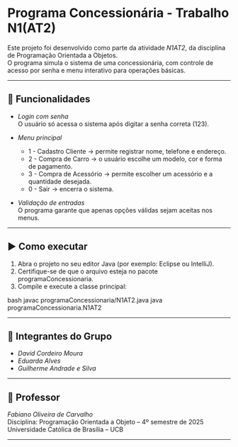 # Programa Concessionária - Trabalho N1(AT2)

Este projeto foi desenvolvido como parte da atividade *N1AT2*, da disciplina de Programação Orientada a Objetos.  
O programa simula o sistema de uma concessionária, com controle de acesso por senha e menu interativo para operações básicas.

---

## 📌 Funcionalidades
- *Login com senha*  
  O usuário só acessa o sistema após digitar a senha correta (123).  

- *Menu principal*  
  - 1 - Cadastro Cliente → permite registrar nome, telefone e endereço.  
  - 2 - Compra de Carro → o usuário escolhe um modelo, cor e forma de pagamento.  
  - 3 - Compra de Acessório → permite escolher um acessório e a quantidade desejada.  
  - 0 - Sair → encerra o sistema.  

- *Validação de entradas*  
  O programa garante que apenas opções válidas sejam aceitas nos menus.

---

## ▶ Como executar
1. Abra o projeto no seu editor Java (por exemplo: Eclipse ou IntelliJ).  
2. Certifique-se de que o arquivo esteja no pacote programaConcessionaria.  
3. Compile e execute a classe principal:

bash
javac programaConcessionaria/N1AT2.java
java programaConcessionaria.N1AT2


---

## 👥 Integrantes do Grupo

- *David Cordeiro Moura*
- *Eduarda Alves*
- *Guilherme Andrade e Silva* 
---

## 🧠 Professor

*Fabiano Oliveira de Carvalho*  
Disciplina: Programação Orientada a Objeto – 4º semestre de 2025  
Universidade Católica de Brasília – UCB

---
